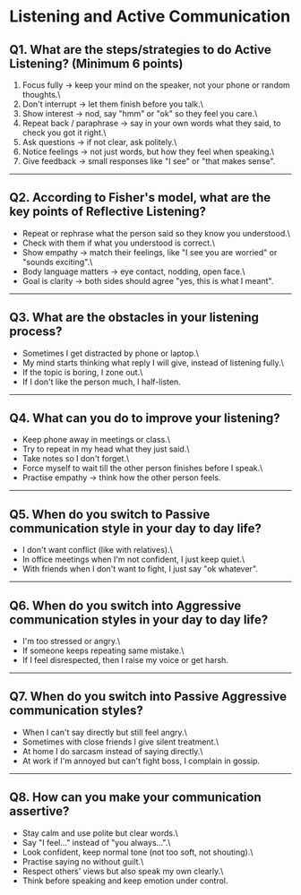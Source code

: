 # Listening and Active Communication

## Q1. What are the steps/strategies to do Active Listening? (Minimum 6 points)

1.  Focus fully → keep your mind on the speaker, not your phone or
    random thoughts.\
2.  Don't interrupt → let them finish before you talk.\
3.  Show interest → nod, say "hmm" or "ok" so they feel you care.\
4.  Repeat back / paraphrase → say in your own words what they said, to
    check you got it right.\
5.  Ask questions → if not clear, ask politely.\
6.  Notice feelings → not just words, but how they feel when speaking.\
7.  Give feedback → small responses like "I see" or "that makes sense".

------------------------------------------------------------------------

## Q2. According to Fisher's model, what are the key points of Reflective Listening?

-   Repeat or rephrase what the person said so they know you
    understood.\
-   Check with them if what you understood is correct.\
-   Show empathy → match their feelings, like "I see you are worried" or
    "sounds exciting".\
-   Body language matters → eye contact, nodding, open face.\
-   Goal is clarity → both sides should agree "yes, this is what I
    meant".

------------------------------------------------------------------------

## Q3. What are the obstacles in your listening process?

-   Sometimes I get distracted by phone or laptop.\
-   My mind starts thinking what reply I will give, instead of listening
    fully.\
-   If the topic is boring, I zone out.\
-   If I don't like the person much, I half-listen.

------------------------------------------------------------------------

## Q4. What can you do to improve your listening?

-   Keep phone away in meetings or class.\
-   Try to repeat in my head what they just said.\
-   Take notes so I don't forget.\
-   Force myself to wait till the other person finishes before I speak.\
-   Practise empathy → think how the other person feels.

------------------------------------------------------------------------

## Q5. When do you switch to Passive communication style in your day to day life?

-   I don't want conflict (like with relatives).\
-   In office meetings when I'm not confident, I just keep quiet.\
-   With friends when I don't want to fight, I just say "ok whatever".

------------------------------------------------------------------------

## Q6. When do you switch into Aggressive communication styles in your day to day life?

-   I'm too stressed or angry.\
-   If someone keeps repeating same mistake.\
-   If I feel disrespected, then I raise my voice or get harsh.

------------------------------------------------------------------------

## Q7. When do you switch into Passive Aggressive communication styles?

-   When I can't say directly but still feel angry.\
-   Sometimes with close friends I give silent treatment.\
-   At home I do sarcasm instead of saying directly.\
-   At work if I'm annoyed but can't fight boss, I complain in gossip.

------------------------------------------------------------------------

## Q8. How can you make your communication assertive?

-   Stay calm and use polite but clear words.\
-   Say "I feel..." instead of "you always...".\
-   Look confident, keep normal tone (not too soft, not shouting).\
-   Practise saying no without guilt.\
-   Respect others' views but also speak my own clearly.\
-   Think before speaking and keep emotion under control.

